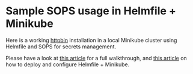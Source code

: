 # Sample SOPS usage in Helmfile + Minikube

Here is a working [httpbin](https://httpbin.org/) installation in a local Minikube cluster using Helmfile and SOPS for secrets management.

Please have a look at [this article]() for a full walkthrough, and [this article](https://blog.mariano.cloud/helm-declaration-environments-helmfile) on how to deploy and configure Helmfile + Minikube.